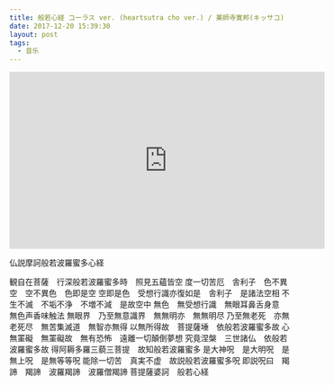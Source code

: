 ```yaml
---
title: 般若心経 コーラス ver. (heartsutra cho ver.) / 薬師寺寛邦(キッサコ)
date: 2017-12-20 15:39:30
layout: post
tags: 
  - 音乐
---
```


<iframe width="560" height="315" src="https://www.youtube.com/embed/958qchBNs60" frameborder="0" gesture="media" allow="encrypted-media" allowfullscreen></iframe>

<!--more-->

仏説摩訶般若波羅蜜多心経

観自在菩薩　行深般若波羅蜜多時　照見五蘊皆空
度一切苦厄　舎利子　色不異空　空不異色　色即是空
空即是色　受想行識亦復如是　舎利子　是諸法空相
不生不滅　不垢不浄　不増不減　是故空中
無色　無受想行識　無眼耳鼻舌身意　無色声香味触法
無眼界　乃至無意識界　無無明亦　無無明尽
乃至無老死　亦無老死尽　無苦集滅道　無智亦無得
以無所得故　菩提薩埵　依般若波羅蜜多故
心無罣礙　無罣礙故　無有恐怖　遠離一切顛倒夢想
究竟涅槃　三世諸仏　依般若波羅蜜多故
得阿耨多羅三藐三菩提　故知般若波羅蜜多
是大神呪　是大明呪　是無上呪　是無等等呪
能除一切苦　真実不虚　故説般若波羅蜜多呪
即説呪曰　羯諦　羯諦　波羅羯諦　波羅僧羯諦
菩提薩婆訶　般若心経